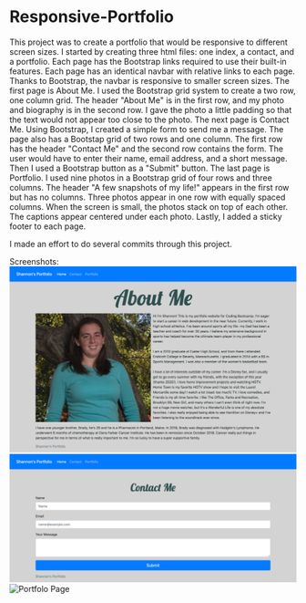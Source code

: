 # Responsive-Portfolio
This project was to create a portfolio that would be responsive to different screen sizes. 
I started by creating three html files: one index, a contact, and a portfolio. Each page has the Bootstrap links required to use their built-in features. 
Each page has an identical navbar with relative links to each page. Thanks to Bootstrap, the navbar is responsive to smaller screen sizes. 
The first page is About Me. I used the Bootstrap grid system to create a two row, one column grid. The header "About Me" is in the first row, and my photo and biography is in the second row. I gave the photo a little padding so that the text would not appear too close to the photo. 
The next page is Contact Me. Using Bootstrap, I created a simple form to send me a message. The page also has a Bootstap grid of two rows and one column. The first row has the header "Contact Me" and the second row contains the form. The user would have to enter their name, email address, and a short message. Then I used a Bootstrap button as a "Submit" button. 
The last page is Portfolio. I used nine photos in a Bootstrap grid of four rows and three columns. The header "A few snapshots of my life!" appears in the first row but has no columns. Three photos appear in one row with equally spaced columns. When the screen is small, the photos stack on top of each other. The captions appear centered under each photo. 
Lastly, I added a sticky footer to each page. 

I made an effort to do several commits through this project. 

Screenshots:
![About Me Page](Assets/_Users_shannonquinn_Desktop_Responsive-Portfolio_index.html.png)
![Contact Me Page](Assets/_Users_shannonquinn_Desktop_Responsive-Portfolio_contact.html.png)
![Portfolo Page](Assets/_Users_shannonquinn_Desktop_Responsive-Portfolio_portfolio.html.png)
